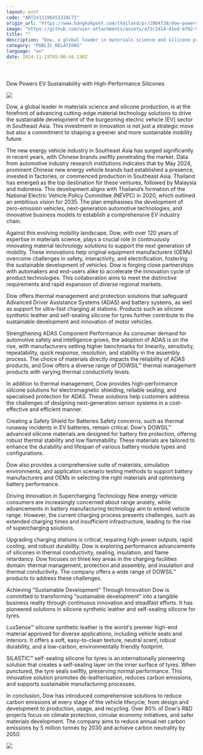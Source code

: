 ```yaml
---
layout: post
code: "ART24111904513JAC7I"
origin_url: "https://www.bangkokpost.com/thailand/pr/2904738/dow-powers-ev-sustainability-with-high-performance-silicones"
image: "https://github.com/user-attachments/assets/a71c1414-41ed-4f62-9b55-9bd664bbb2e7"
title: ""
description: "Dow, a global leader in materials science and silicone production, is at the forefront of advancing cutting-edge material technology solutions to drive the sustainable development of the burgeoning electric vehicle (EV) sector in Southeast Asia. This investment in innovation is not just a strategic move but also a commitment to shaping a greener and more sustainable mobility future."
category: "PUBLIC_RELATIONS"
language: "en"
date: 2024-11-19T05:00:44.136Z
---
```


# 

Dow Powers EV Sustainability with High-Performance Silicones

![](https://github.com/user-attachments/assets/d35a5efc-ff38-4c71-9963-8e401b6a10f1)

Dow, a global leader in materials science and silicone production, is at the forefront of advancing cutting-edge material technology solutions to drive the sustainable development of the burgeoning electric vehicle (EV) sector in Southeast Asia. This investment in innovation is not just a strategic move but also a commitment to shaping a greener and more sustainable mobility future. 

The new energy vehicle industry in Southeast Asia has surged significantly in recent years, with Chinese brands swiftly penetrating the market. Data from automotive industry research institutions indicates that by May 2024, prominent Chinese new energy vehicle brands had established a presence, invested in factories, or commenced production in Southeast Asia. Thailand has emerged as the top destination for these ventures, followed by Malaysia and Indonesia. This development aligns with Thailand’s formation of the National Electric Vehicle Policy Committee (NEVPC) in 2020, which outlined an ambitious vision for 2035. The plan emphasises the development of zero-emission vehicles, next-generation automotive technologies, and innovative business models to establish a comprehensive EV industry chain. 

Against this evolving mobility landscape, Dow, with over 120 years of expertise in materials science, plays a crucial role in continuously innovating material technology solutions to support the next generation of mobility. These innovations help original equipment manufacturers (OEMs) overcome challenges in safety, interactivity, and electrification, fostering the sustainable development of vehicles. Dow is forging close partnerships with automakers and end-users alike to accelerate the innovation cycle of product technologies. This collaboration aims to meet the distinctive requirements and rapid expansion of diverse regional markets. 

Dow offers thermal management and protection solutions that safeguard Advanced Driver Assistance Systems (ADAS) and battery systems, as well as support for ultra-fast charging at stations. Products such as silicone synthetic leather and self-sealing silicone for tyres further contribute to the sustainable development and innovation of motor vehicles. 

Strengthening ADAS Component Performance As consumer demand for automotive safety and intelligence grows, the adoption of ADAS is on the rise, with manufacturers setting higher benchmarks for linearity, sensitivity, repeatability, quick response, resolution, and stability in the assembly process. The choice of materials directly impacts the reliability of ADAS products, and Dow offers a diverse range of DOWSIL™ thermal management products with varying thermal conductivity levels. 

In addition to thermal management, Dow provides high-performance silicone solutions for electromagnetic shielding, reliable sealing, and specialised protection for ADAS. These solutions help customers address the challenges of designing next-generation sensor systems in a cost-effective and efficient manner. 

Creating a Safety Shield for Batteries Safety concerns, such as thermal runaway incidents in EV batteries, remain critical. Dow's DOWSIL™ advanced silicone materials are designed for battery fire protection, offering robust thermal stability and low flammability. These materials are tailored to enhance the durability and lifespan of various battery module types and configurations. 

Dow also provides a comprehensive suite of materials, simulation environments, and application scenario testing methods to support battery manufacturers and OEMs in selecting the right materials and optimising battery performance. 

Driving Innovation in Supercharging Technology New energy vehicle consumers are increasingly concerned about range anxiety, while advancements in battery manufacturing technology aim to extend vehicle range. However, the current charging process presents challenges, such as extended charging times and insufficient infrastructure, leading to the rise of supercharging solutions. 

Upgrading charging stations is critical, requiring high-power outputs, rapid cooling, and robust durability. Dow is exploring performance advancements of silicones in thermal conductivity, sealing, insulation, and flame retardancy. Dow focuses on three key areas in the charging facilities domain: thermal management, protection and assembly, and insulation and thermal conductivity. The company offers a wide range of DOWSIL™ products to address these challenges. 

Achieving "Sustainable Development" Through Innovation Dow is committed to transforming "sustainable development" into a tangible business reality through continuous innovation and steadfast efforts. It has pioneered solutions in silicone synthetic leather and self-sealing silicone for tyres. 

LuxSense™ silicone synthetic leather is the world's premier high-end material approved for diverse applications, including vehicle seats and interiors. It offers a soft, easy-to-clean texture, neutral scent, robust durability, and a low-carbon, environmentally friendly footprint. 

SILASTIC™ self-sealing silicone for tyres is an internationally pioneering solution that creates a self-sealing layer on the inner surface of tyres. When punctured, the tyre seals swiftly, preserving normal performance. This innovative solution promotes de-leatherisation, reduces carbon emissions, and supports sustainable manufacturing processes. 

In conclusion, Dow has introduced comprehensive solutions to reduce carbon emissions at every stage of the vehicle lifecycle, from design and development to production, usage, and recycling. Over 80% of Dow's R&D projects focus on climate protection, circular economy initiatives, and safer materials development. The company aims to reduce annual net carbon emissions by 5 million tonnes by 2030 and achieve carbon neutrality by 2050. 

![](https://github.com/user-attachments/assets/c907e1cc-3df6-4cb8-a00f-7f56ab31def7)